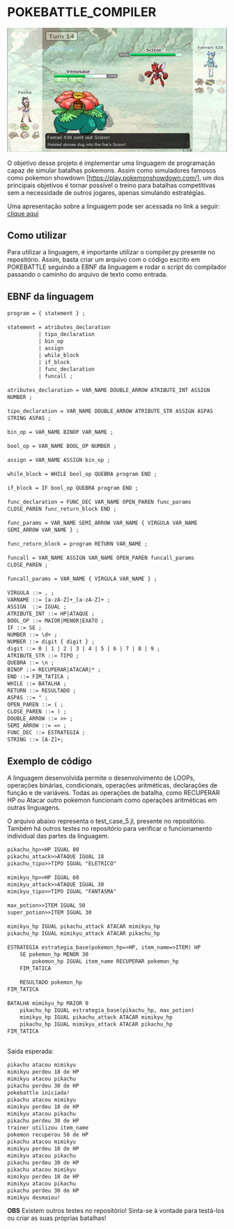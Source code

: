 # POKEBATTLE_COMPILER

![pokebattle](pokebattle.jpeg)

O objetivo desse projeto é implementar uma linguagem de programação capaz de simular batalhas pokemons. Assim como simuladores famosos como pokemon showdown [https://play.pokemonshowdown.com/], um dos principais objetivos é tornar possível o treino para batalhas competitivas sem a necessidade de outros jogares, apenas simulando estratégias.

Uma apresentação sobre a linguagem pode ser acessada no link a seguir: [clique aqui](https://www.canva.com/design/DAFlo3A9Dmc/4UswNXZCTWYhu-jiVRHO7A/edit?utm_content=DAFlo3A9Dmc&utm_campaign=designshare&utm_medium=link2&utm_source=sharebutton)

## Como utilizar

Para utilizar a linguagem, é importante utilizar o compiler.py presente no repositório. Assim, basta criar um arquivo com o código escrito em POKEBATTLE seguindo a EBNF da linguagem e rodar o script do compilador passando o caminho do arquivo de texto como entrada.

## EBNF da linguagem


```
program = { statement } ;

statement = atributes_declaration
          | tipo_declaration
          | bin_op
          | assign
          | while_block
          | if_block
          | func_declaration
          | funcall ;

atributes_declaration = VAR_NAME DOUBLE_ARROW ATRIBUTE_INT ASSIGN NUMBER ;

tipo_declaration = VAR_NAME DOUBLE_ARROW ATRIBUTE_STR ASSIGN ASPAS STRING ASPAS ;

bin_op = VAR_NAME BINOP VAR_NAME ;

bool_op = VAR_NAME BOOL_OP NUMBER ;

assign = VAR_NAME ASSIGN bin_op ;

while_block = WHILE bool_op QUEBRA program END ;

if_block = IF bool_op QUEBRA program END ;

func_declaration = FUNC_DEC VAR_NAME OPEN_PAREN func_params CLOSE_PAREN func_return_block END ;

func_params = VAR_NAME SEMI_ARROW VAR_NAME { VIRGULA VAR_NAME SEMI_ARROW VAR_NAME } ;

func_return_block = program RETURN VAR_NAME ;

funcall = VAR_NAME ASSIGN VAR_NAME OPEN_PAREN funcall_params CLOSE_PAREN ;

funcall_params = VAR_NAME { VIRGULA VAR_NAME } ;

VIRGULA ::= , ;
VARNAME ::= [a-zA-Z]+_[a-zA-Z]+ ;
ASSIGN  ::= IGUAL ;
ATRIBUTE_INT ::= HP|ATAQUE ;
BOOL_OP ::= MAIOR|MENOR|EXATO ;
IF ::= SE ;
NUMBER ::= \d+ ;
NUMBER ::= digit { digit } ;
digit ::= 0 | 1 | 2 | 3 | 4 | 5 | 6 | 7 | 8 | 9 ;
ATRIBUTE_STR ::= TIPO ; 
QUEBRA ::= \n ;
BINOP ::= RECUPERAR|ATACAR|* ;
END ::= FIM_TATICA ;
WHILE ::= BATALHA ;
RETURN ::= RESULTADO ; 
ASPAS ::= " ;
OPEN_PAREN ::= ( ;
CLOSE_PAREN ::= ) ;
DOUBLE_ARROW ::= >> ;
SEMI_ARROW ::= => ;
FUNC_DEC ::= ESTRATEGIA ;
STRING ::= [A-Z]+;
```

## Exemplo de código
A linguagem desenvolvida permite o desenvolvimento de LOOPs, operações binárias, condicionais, operações aritméticas, declarações de função e de variáveis. Todas as operações de batalha, como RECUPERAR HP ou Atacar outro pokemon funcionam como operações aritméticas em outras linguagens.

O arquivo abaixo representa o test_case_5.jl, presente no repositório. Também há outros testes no repositório para verificar o funcionamento individual das partes da linguagem.

```
pikachu_hp>>HP IGUAL 80
pikachu_attack>>ATAQUE IGUAL 18
pikachu_tipo>>TIPO IGUAL "ELETRICO"

mimikyu_hp>>HP IGUAL 60
mimikyu_attack>>ATAQUE IGUAL 30
mimikyu_tipo>>TIPO IGUAL "FANTASMA"

max_potion>>ITEM IGUAL 50
super_potion>>ITEM IGUAL 30

mimikyu_hp IGUAL pikachu_attack ATACAR mimikyu_hp
pikachu_hp IGUAL mimikyu_attack ATACAR pikachu_hp

ESTRATEGIA estrategia_base(pokemon_hp=>HP, item_name=>ITEM) HP
    SE pokemon_hp MENOR 30
        pokemon_hp IGUAL item_name RECUPERAR pokemon_hp 
    FIM_TATICA

    RESULTADO pokemon_hp
FIM_TATICA

BATALHA mimikyu_hp MAIOR 0
    pikachu_hp IGUAL estrategia_base(pikachu_hp, max_potion)
    mimikyu_hp IGUAL pikachu_attack ATACAR mimikyu_hp
    pikachu_hp IGUAL mimikyu_attack ATACAR pikachu_hp
FIM_TATICA
  
```

Saída esperada:

```
pikachu atacou mimikyu
mimikyu perdeu 18 de HP
mimikyu atacou pikachu
pikachu perdeu 30 de HP
pokebattle iniciada!
pikachu atacou mimikyu
mimikyu perdeu 18 de HP
mimikyu atacou pikachu
pikachu perdeu 30 de HP
trainer utilizou item_name
pokemon recuperou 50 de HP
pikachu atacou mimikyu
mimikyu perdeu 18 de HP
mimikyu atacou pikachu
pikachu perdeu 30 de HP
pikachu atacou mimikyu
mimikyu perdeu 18 de HP
mimikyu atacou pikachu
pikachu perdeu 30 de HP
mimikyu desmaiou!
```

**OBS** Existem outros testes no repositório! Sinta-se à vontade para testá-los ou criar as suas próprias batalhas!
